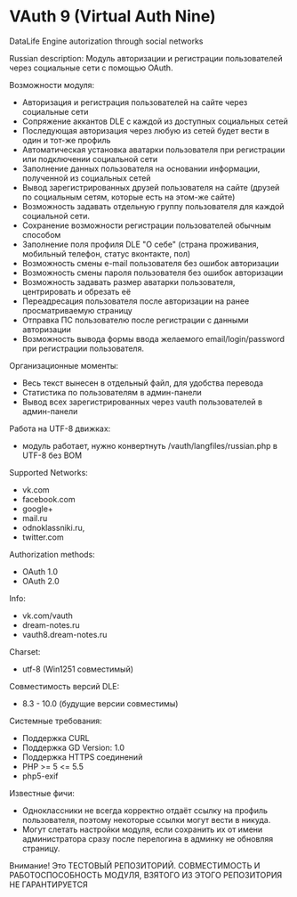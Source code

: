 VAuth 9 (Virtual Auth Nine)
=======

DataLife Engine autorization through social networks

Russian description:
  Модуль авторизации и регистрации пользователей через социальные сети с помощью OAuth.

Возможности модуля:

- Авторизация и регистрация пользователей на сайте через социальные сети
- Сопряжение аккантов DLE c каждой из доступных социальных сетей
- Последующая авторизация через любую из сетей будет вести в один и тот-же профиль
- Автоматическая установка аватарки пользователя при регистрации или подключении социальной сети
- Заполнение данных пользователя на основании информации, полученной из социальных сетей
- Вывод зарегистрированных друзей пользователя на сайте (друзей по социальным сетям, которые есть на этом-же сайте)
- Возможность задавать отдельную группу пользователя для каждой социальной сети.
- Сохранение возможности регистрации пользователей обычным способом
- Заполнение поля профиля DLE "О себе" (страна проживания, мобильный телефон, статус вконтакте, пол)
- Возможность смены e-mail пользователя без ошибок авторизации
- Возможность смены пароля пользователя без ошибок авторизации
- Возможность задавать размер аватарки пользователя, центрировать и обрезать её
- Переадресация пользователя после авторизации на ранее просматриваемую страницу
- Отправка ПС пользователю после регистрации с данными авторизации
- Возможность вывода формы ввода желаемого email/login/password при регистрации пользователя.

Организационные моменты:

- Весь текст вынесен в отдельный файл, для удобства перевода
- Статистика по пользователям в админ-панели
- Вывод всех зарегистрированных через vauth пользователей в админ-панели

Работа на UTF-8 движках:
- модуль работает, нужно конвертнуть /vauth/langfiles/russian.php в UTF-8 без BOM

Supported Networks:
- vk.com
- facebook.com
- google+
- mail.ru
- odnoklassniki.ru,
- twitter.com

Authorization methods:
- OAuth 1.0
- OAuth 2.0

Info:
- vk.com/vauth
- dream-notes.ru
- vauth8.dream-notes.ru

Charset:
- utf-8 (Win1251 совместимый)

Совместимость версий DLE:
- 8.3 - 10.0 (будущие версии совместимы)

Системные требования:
- Поддержка CURL
- Поддержка GD Version: 1.0
- Поддержка HTTPS соединений
- PHP >= 5 <= 5.5
- php5-exif

Известные фичи:
- Одноклассники не всегда корректно отдаёт ссылку на профиль пользователя, поэтому некоторые ссылки могут вести в никуда.
- Могут слетать настройки модуля, если сохранить их от имени администратора сразу после перелогина в админку не обновляя страницу.

Внимание!
Это ТЕСТОВЫЙ РЕПОЗИТОРИЙ.
СОВМЕСТИМОСТЬ И РАБОТОСПОСОБНОСТЬ МОДУЛЯ, ВЗЯТОГО ИЗ ЭТОГО РЕПОЗИТОРИЯ НЕ ГАРАНТИРУЕТСЯ